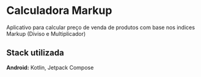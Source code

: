 # Calculadora Markup

Aplicativo para calcular preço de venda de produtos com base nos indices Markup (Diviso e Multiplicador)


## Stack utilizada

**Android:** Kotlin, Jetpack Compose

